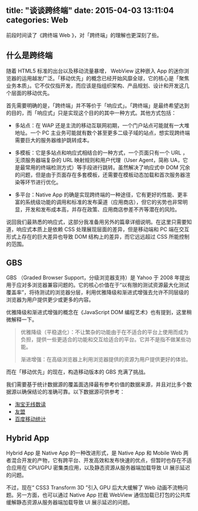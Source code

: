 title: "谈谈跨终端"
date: 2015-04-03 13:11:04
categories: Web
---

前段时间读了《跨终端 Web 》，对「跨终端」的理解也更深刻了些。
<!-- more -->

什么是跨终端
------

随着 HTML5 标准的出台以及移动流量暴增， WebView 这种嵌入 App 的迷你浏览器的运用越发广泛。「移动优先」的概念已经开始风靡全球，它的核心是「聚焦业务本质」。它不仅仅指开发，而应该是指组织架构、产品规划、设计和开发这几个层面的移动优先。

首先需要明确的是，「跨终端」并不等价于「响应式」。「跨终端」是最终希望达到的目的，而「响应式」只是实现这个目的的其中一种方式。其他方式包括：

 - 多站点：在 WAP 还是主流的移动互联网初期，一个门户站点可能就有一大堆地址。一个 PC 主业务可能就有数个甚至更多二级子域的站点，想实现跨终端需要巨大的服务器维护跳转成本。

 - 多模板：它是多站点和响应式相结合的一种方式，一个页面只有一个 URL ，无须服务器端复杂的 URL 映射规则和用户代理（User Agent，简称 UA，它是最常用的终端检测方式）等手段进行跳转。虽然解决了响应式中 DOM 冗余的问题，但是由于页面存在多套模板，还需要在模板动态加载和首次服务器渲染等环节进行优化。

 - 多平台：Native App 的确是实现跨终端的一种途径，它有更好的性能、更丰富的系统级功能的调用和标准的发布渠道（应用商店），但它的劣势也非常明显，开发和发布成本高，并存在政策、应用商店参差不齐等潜在的风险。

说回我们最熟悉的响应式，这部分我准备用另外的篇章详细说明。在这里只需要知道，响应式本质上是依赖 CSS 处理展现层面的差异，但是移动端和 PC 端在交互形式上存在的巨大差异也导致 DOM 结构上的差异，而它远远超过 CSS 所能控制的范围。

GBS
---

GBS （Graded Browser Support，分级浏览器支持）是 Yahoo 于 2008 年提出用于应对多浏览器兼容问题的。它的核心价值在于“以有限的测试资源最大化测试覆盖率”，将待测试的浏览器分层，利用优雅降级和渐进式增强去允许不同层级的浏览器为用户提供更少或更多的内容。

优雅降级和渐进式增强的概念在《JavaScript DOM 编程艺术》也有提到，这里稍微解释一下。

> 优雅降级（平稳退化）：不让繁杂的功能由于在不适合的平台上使用而成为负担，提供一些更适合的功能和交互给适合的平台。它并不是指不做某些功能。
> 
> 渐进增强：在高级浏览器上利用浏览器提供的资源为用户提供更好的体验。

而在「移动优先」的现在，构造移动版本的 GBS 充满了挑战。

我们需要基于统计数据源的覆盖面选择最有参考价值的数据来源，并且对比多个数据源以确保结论的准确可靠。以下数据源可供参考：

 - [淘宝无线数读][1]
 - [友盟][2]
 - [百度移动统计][3]

Hybrid App
---
Hybrid App 是 Native App 的一种改进形式，是 Native App 和 Mobile Web 两者混合开发的产物，它有跨平台、开发高效和发布快速的优点，但暂时也存在不适合应用在 CPU/GPU 密集类应用，以及静态资源从服务器端加载导致 UI 展示延迟的问题。

不过，现在“ CSS3 Transform 3D ”引入 GPU 后大大缓解了 Web 动画不流畅问题。另一方面，也可以通过 Native App 拦截 WebView 通信加载已打包的公共库缓解静态资源从服务器端加载导致 UI 展示延迟的问题。

  [1]: http://wdm.console.aliyun.com
  [2]: http://www.umeng.com/
  [3]: http://mtj.baidu.com/